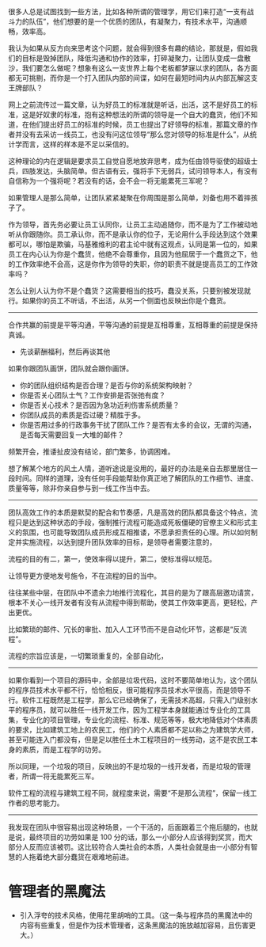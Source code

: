 很多人总是试图找到一些方法，比如各种所谓的管理学，用它们来打造“一支有战斗力的队伍”，他们想要的是一个优质的团队，有凝聚力，有技术水平，沟通顺畅，效率高。

我认为如果从反方向来思考这个问题，就会得到很多有趣的结论，那就是，假如我们的目标是毁掉团队，降低沟通和协作的效率，打碎凝聚力，让团队变成一盘散沙，我们要怎么做呢？想象有这么一支世界上每个老板都梦寐以求的团队，各方面都无可挑剔，而你是一个打入团队内部的间谍，如何在最短时间内从内部瓦解这支王牌部队？

网上之前流传过一篇文章，认为好员工的标准就是听话，出活，这不是好员工的标准，这是好奴隶的标准，抱有这种想法的所谓的领导是一个自大的蠢货，他们不知道，在他们提出好员工的标准的时候，员工也提出了好领导的标准，那篇文章的作者并没有去采访一线员工，也没有问这位领导“那么您对领导的标准是什么”，从统计学而言，这样的样本是不足以采信的。

这种理论的内在逻辑是要求员工自觉自愿地放弃思考，成为任由领导驱使的超级士兵，四肢发达，头脑简单。但古语有云，强将手下无弱兵，试问领导本人，有没有自信称为一个强将呢？若没有的话，会不会一将无能累死三军呢？

如果管理人是那么简单，让团队紧紧凝聚在你周围是那么简单，刘备也用不着摔孩子了。

作为领导，首先务必要让员工认同你，让员工主动追随你，而不是为了工作被动地听从你跟随你。员工承认你，而不是承认你的位子，无论用什么手段达到这个效果都可以，哪怕是欺骗，马基雅维利的君主论中就有这观点，认同是第一位的，如果员工在内心认为你是个蠢货，他绝不会尊重你，且因为他屈居于一个蠢货之下，他的工作效率绝不会高，这是你作为领导的失职，你的职责不就是提高员工的工作效率吗？

怎么让别人认为你不是个蠢货？这需要相当的技巧，蠢没关系，只要别被发现就行。如果你的员工不听话，不出活，从另一个侧面也反映出你是个蠢货。

---

合作共赢的前提是平等沟通，平等沟通的前提是互相尊重，互相尊重的前提是保持真诚。

- 先谈薪酬福利，然后再谈其他

如果你跟团队画饼，团队就会跟你画饼。

- 你的团队组织结构是否合理？是否与你的系统架构映射？
- 你是否关心团队士气？工作安排是否张弛有度？
- 你是否关心技术？是否因为急功近利伤害系统质量？
- 你团队成员的素质是否过硬？精胜于多。
- 你是否用过多的行政事务干扰了团队工作？是否有太多的会议，无谓的沟通，是否每天需要回复一大堆的邮件？

频繁开会，推诿扯皮没有结论，部门繁多，协调困难。

想了解某个地方的风土人情，道听途说是没用的，最好的办法是亲自去那里居住一段时间。同样的道理，没有任何手段能帮助你真正地了解团队的工作细节、进度、质量等等，除非你亲自参与到一线工作当中去。

---

团队高效工作的本质是默契的配合和节奏感，凡是高效的团队都具备这个特点，流程只是达到这种状态的手段，强制推行流程可能造成死板僵硬的官僚主义和形式主义的氛围，也可能导致团队成员形成互相推诿，不愿承担责任的心理。所以如何制定并实施流程，以达到提升团队效率的目标，是领导者需要注意的，

流程的目的有二，第一，使效率得以提升，第二，使标准得以规范。

让领导更方便地发号施令，不在流程的目的当中。

往往某些中层，在团队中不遗余力地推行流程化，其目的是为了跟高层邀功请赏，根本不关心一线开发者有没有从流程中得到帮助，使其工作效率更高，更轻松，产出更优。

比如繁琐的邮件、冗长的审批、加入人工环节而不是自动化环节，这都是“反流程”。

流程的宗旨应该是，一切繁琐重复的，全部自动化，

---

如果你看到一个项目的源码中，全部是垃圾代码，这时不要简单地认为，这个团队的程序员技术水平都不行，恰恰相反，很可能程序员技术水平很高，而是领导不行。软件工程既然是工程学，那么它已经确保了，无需技术高超，只需入门级别水平的程序员，就可以胜任一线开发工作，因为工程学本身就能通过专业化的工具集，专业化的项目管理，专业化的流程、标准、规范等等，极大地降低对个体素质的要求，比如建筑工地上的农民工，他们的个人素质都不足以称之为建筑学大师，甚至可能连入门都没有，但是足以胜任土木工程项目的一线劳动，这不是农民工本身的素质，而是工程学的功劳。

所以同理，一个垃圾的项目，反映出的不是垃圾的一线开发者，而是垃圾的管理者，所谓一将无能累死三军。

软件工程的流程与建筑工程不同，就程度来说，需要“不是那么流程”，保留一线工作者的思考能力。

---

我发现在团队中很容易出现这种场景，一个干活的，后面跟着三个拖后腿的，也就是说，最终项目的功劳如果是 100 分的话，那么一小部分人应该得到奖赏，而大部分人反而应该被罚。这比较符合人类社会的本质，人类社会就是由一小部分有智慧的人拖着绝大部分蠢货在艰难地前进。

# 管理者的黑魔法

- 引入浮夸的技术风格，使用花里胡哨的工具。（这一条与程序员的黑魔法中的内容有些重复，但是作为技术管理者，这条黑魔法的施放越加容易，且伤害更大。）
